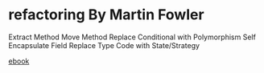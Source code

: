 # refactoring By Martin Fowler

Extract Method
Move Method
Replace Conditional with Polymorphism
Self Encapsulate Field
Replace Type Code with State/Strategy

[ebook](http://jjhou.boolan.com/refactoring-ch1-ch6.pdf)

